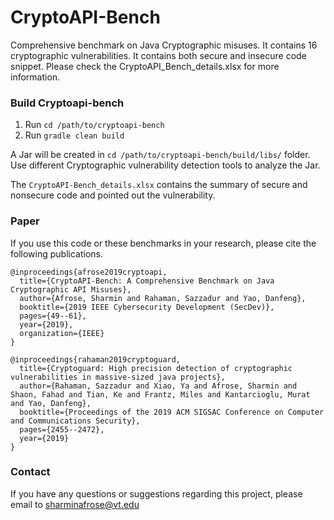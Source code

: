 # CryptoAPI-Bench

Comprehensive benchmark on Java Cryptographic misuses. It contains 16 cryptographic vulnerabilities. It contains both secure and insecure code snippet. Please check the CryptoAPI_Bench_details.xlsx for more information.

### Build Cryptoapi-bench
1. Run `cd /path/to/cryptoapi-bench`
2. Run `gradle clean build`

A Jar will be created in `cd /path/to/cryptoapi-bench/build/libs/` folder. Use different Cryptographic vulnerability detection tools to analyze the Jar.  

The `CryptoAPI-Bench_details.xlsx` contains the summary of secure and nonsecure code and pointed out the vulnerability.


### Paper
If you use this code or these benchmarks in your research, please cite the following publications.
```
@inproceedings{afrose2019cryptoapi,
  title={CryptoAPI-Bench: A Comprehensive Benchmark on Java Cryptographic API Misuses},
  author={Afrose, Sharmin and Rahaman, Sazzadur and Yao, Danfeng},
  booktitle={2019 IEEE Cybersecurity Development (SecDev)},
  pages={49--61},
  year={2019},
  organization={IEEE}
}

@inproceedings{rahaman2019cryptoguard,
  title={Cryptoguard: High precision detection of cryptographic vulnerabilities in massive-sized java projects},
  author={Rahaman, Sazzadur and Xiao, Ya and Afrose, Sharmin and Shaon, Fahad and Tian, Ke and Frantz, Miles and Kantarcioglu, Murat and Yao, Danfeng},
  booktitle={Proceedings of the 2019 ACM SIGSAC Conference on Computer and Communications Security},
  pages={2455--2472},
  year={2019}
}
```

### Contact
If you have any questions or suggestions regarding this project, please email to sharminafrose@vt.edu
